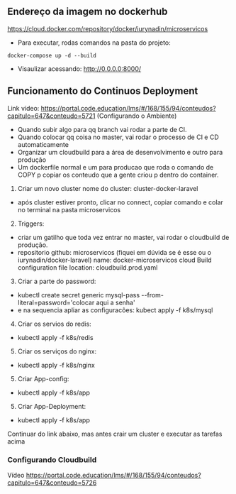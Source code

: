 ## Endereço da imagem no dockerhub

https://cloud.docker.com/repository/docker/iurynadin/microservicos

- Para executar, rodas comandos na pasta do projeto:
```
docker-compose up -d --build
```

- Visaulizar acessando: http://0.0.0.0:8000/


## Funcionamento do Continuos Deployment
Link vídeo: https://portal.code.education/lms/#/168/155/94/conteudos?capitulo=647&conteudo=5721 (Configurando o Ambiente)

- Quando subir algo para qq branch vai rodar a parte de CI.
- Quando colocar qq coisa no master, vai rodar o processo de CI e CD automaticamente
- Organizar um cloudbuild para a área de desenvolvimento e outro para produção
- Um dockerfile normal e um para producao que roda o comando de COPY p copiar os conteudo que a gente criou p dentro do container.

1. Criar um novo cluster
nome do cluster: cluster-docker-laravel
- após cluster estiver pronto, clicar no connect, copiar comando e colar no terminal na pasta microservicos

2. Triggers: 
- criar um gatilho que toda vez entrar no master, vai rodar o cloudbuild de produção. 
- repositorio github: microservicos (fiquei em dúvida se é esse ou o iurynadin/docker-laravel)
    name: docker-microservicos
    cloud Build configuration file location: cloudbuild.prod.yaml

3. Criar a parte do password:
- kubectl create secret generic mysql-pass --from-literal=password='colocar aqui a senha'
- e na sequencia apliar as configuracões: kubect apply -f k8s/mysql

4. Criar os servios do redis:
- kubectl apply -f k8s/redis

5. Criar os serviços do nginx:
- kubectl apply -f k8s/nginx

5. Criar App-config:
- kubectl apply -f k8s/app

5. Criar App-Deployment:
- kubectl apply -f k8s/app

Continuar do link abaixo, mas antes crair um cluster e executar as tarefas acima
### Configurando Cloudbuild
Vídeo https://portal.code.education/lms/#/168/155/94/conteudos?capitulo=647&conteudo=5726